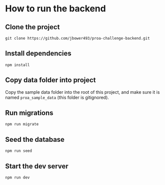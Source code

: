# How to run the backend

## Clone the project

`git clone https://github.com/jbower493/proa-challenge-backend.git`

## Install dependencies

`npm install`

## Copy data folder into project

Copy the sample data folder into the root of this project, and make sure it is named `proa_sample_data` (this folder is gitignored).

## Run migrations

`npm run migrate`

## Seed the database

`npm run seed`

## Start the dev server

`npm run dev`
